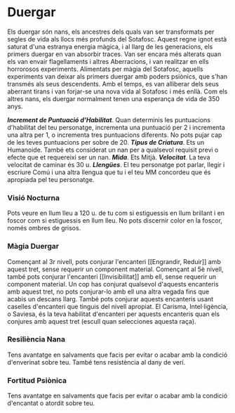 # Duergar

Els duergar són nans, els ancestres dels quals van ser transformats per segles de vida als llocs més profunds del Sotafosc. Aquest regne ignot està saturat d'una estranya energia màgica, i al llarg de les generacions, els primers duergar en van absorbir traces. Van ser encara més alterats quan els van envair flagellaments i altres Aberracions, i van realitzar en ells horrorosos experiments. Alimentats per màgia del Sotafosc, aquells experiments van deixar als primers duergar amb poders psiònics, que s'han transmés als seus descendents. Amb el temps, es van alliberar dels seus aberrant tirans i van forjar-se una nova vida al Sotafosc i més enllà. Com els altres nans, els duergar normalment tenen una esperança de vida de 350 anys.

***Increment de Puntuació d'Habilitat***. Quan determinis les puntuacions d'habilitat del teu personatge, incrementa una puntuació per 2 i incrementa una altra per 1, o incrementa tres puntuacions diferents. No pots pujar cap de les teves puntuacions per sobre de 20.
***Tipus de Criatura***. Ets un Humanoide. També ets considerat un nan per a qualsevol requisit previ o efecte que et requereixi ser un nan.
***Mida***. Ets Mitjà.
***Velocitat***. La teva velocitat de caminar és 30 u.
***Llengües***. El teu personatge pot parlar, llegir i escriure Comú i una altra llengua que tu i el teu MM concordeu que és apropiada pel teu personatge.

### Visió Nocturna
Pots veure en llum lleu a 120 u. de tu com si estiguessis en llum brillant i en foscor com si estiguessis en llum lleu. No pots discernir color en la foscor, només ombres de grisos.
### Màgia Duergar
Començant al 3r nivell, pots conjurar l'encanteri [[Engrandir, Reduir]] amb aquest tret, sense requerir un component material. Començant al 5è nivell, també pots conjurar l'encanteri [[Invisibilitat]] amb ell, sense requerir un component material. Un cop has conjurat qualsevol d'aquests encanteris amb aquest tret, no pots conjurar-lo amb ell una altra vegada fins que acabis un descans llarg. També pots conjurar aquests encanteris usant caselles d'encanteri que tinguis del nivell apropiat.
El Carisma, Intel·ligència, o Saviesa, és la teva habilitat d'encanteri per aquests encanteris quan els conjures amb aquest tret (escull quan selecciones aquesta raça).
### Resiliència Nana
Tens avantatge en salvaments que facis per evitar o acabar amb la condició d'enverinat sobre teu. També tens resistència al dany de verí.
### Fortitud Psiònica
Tens avantatge en salvaments que facis per evitar o acabar amb la condició d'encantat o atordit sobre teu.
